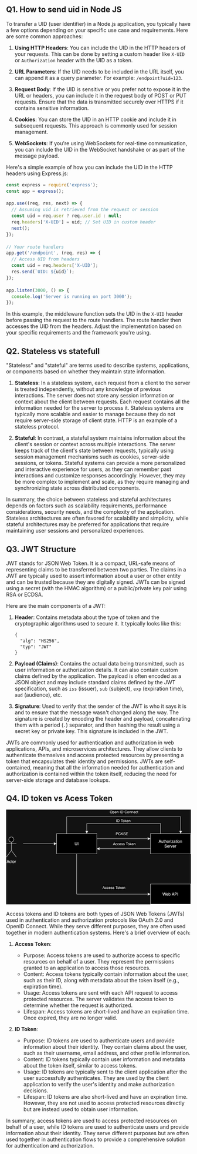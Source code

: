 ## Q1. How to send uid in Node JS

To transfer a UID (user identifier) in a Node.js application, you typically have a few options depending on your specific use case and requirements. Here are some common approaches:

1. **Using HTTP Headers**: You can include the UID in the HTTP headers of your requests. This can be done by setting a custom header like `X-UID` or `Authorization` header with the UID as a token.

2. **URL Parameters**: If the UID needs to be included in the URL itself, you can append it as a query parameter. For example: `/endpoint?uid=123`.

3. **Request Body**: If the UID is sensitive or you prefer not to expose it in the URL or headers, you can include it in the request body of POST or PUT requests. Ensure that the data is transmitted securely over HTTPS if it contains sensitive information.

4. **Cookies**: You can store the UID in an HTTP cookie and include it in subsequent requests. This approach is commonly used for session management.

5. **WebSockets**: If you're using WebSockets for real-time communication, you can include the UID in the WebSocket handshake or as part of the message payload.

Here's a simple example of how you can include the UID in the HTTP headers using Express.js:

```javascript
const express = require('express');
const app = express();

app.use((req, res, next) => {
  // Assuming uid is retrieved from the request or session
  const uid = req.user ? req.user.id : null;
  req.headers['X-UID'] = uid; // Set UID in custom header
  next();
});

// Your route handlers
app.get('/endpoint', (req, res) => {
  // Access UID from headers
  const uid = req.headers['X-UID'];
  res.send(`UID: ${uid}`);
});

app.listen(3000, () => {
  console.log('Server is running on port 3000');
});
```

In this example, the middleware function sets the UID in the `X-UID` header before passing the request to the route handlers. The route handler then accesses the UID from the headers. Adjust the implementation based on your specific requirements and the framework you're using.

## Q2. Stateless vs statefull

"Stateless" and "stateful" are terms used to describe systems, applications, or components based on whether they maintain state information.

1. **Stateless**: In a stateless system, each request from a client to the server is treated independently, without any knowledge of previous interactions. The server does not store any session information or context about the client between requests. Each request contains all the information needed for the server to process it. Stateless systems are typically more scalable and easier to manage because they do not require server-side storage of client state. HTTP is an example of a stateless protocol.

2. **Stateful**: In contrast, a stateful system maintains information about the client's session or context across multiple interactions. The server keeps track of the client's state between requests, typically using session management mechanisms such as cookies, server-side sessions, or tokens. Stateful systems can provide a more personalized and interactive experience for users, as they can remember past interactions and customize responses accordingly. However, they may be more complex to implement and scale, as they require managing and synchronizing state across distributed components.

In summary, the choice between stateless and stateful architectures depends on factors such as scalability requirements, performance considerations, security needs, and the complexity of the application. Stateless architectures are often favored for scalability and simplicity, while stateful architectures may be preferred for applications that require maintaining user sessions and personalized experiences.

## Q3. JWT Structure

JWT stands for JSON Web Token. It is a compact, URL-safe means of representing claims to be transferred between two parties. The claims in a JWT are typically used to assert information about a user or other entity and can be trusted because they are digitally signed. JWTs can be signed using a secret (with the HMAC algorithm) or a public/private key pair using RSA or ECDSA.

Here are the main components of a JWT:

1. **Header**: Contains metadata about the type of token and the cryptographic algorithms used to secure it. It typically looks like this:
   ```
   {
     "alg": "HS256",
     "typ": "JWT"
   }
   ```

2. **Payload (Claims)**: Contains the actual data being transmitted, such as user information or authorization details. It can also contain custom claims defined by the application. The payload is often encoded as a JSON object and may include standard claims defined by the JWT specification, such as `iss` (issuer), `sub` (subject), `exp` (expiration time), `aud` (audience), etc.

3. **Signature**: Used to verify that the sender of the JWT is who it says it is and to ensure that the message wasn't changed along the way. The signature is created by encoding the header and payload, concatenating them with a period (`.`) separator, and then hashing the result using a secret key or private key. This signature is included in the JWT.

JWTs are commonly used for authentication and authorization in web applications, APIs, and microservices architectures. They allow clients to authenticate themselves and access protected resources by presenting a token that encapsulates their identity and permissions. JWTs are self-contained, meaning that all the information needed for authentication and authorization is contained within the token itself, reducing the need for server-side storage and database lookups.


## Q4. ID token vs Acess Token
![alt text](images/image.png)

Access tokens and ID tokens are both types of JSON Web Tokens (JWTs) used in authentication and authorization protocols like OAuth 2.0 and OpenID Connect. While they serve different purposes, they are often used together in modern authentication systems. Here's a brief overview of each:

1. **Access Token**:
   - Purpose: Access tokens are used to authorize access to specific resources on behalf of a user. They represent the permissions granted to an application to access those resources.
   - Content: Access tokens typically contain information about the user, such as their ID, along with metadata about the token itself (e.g., expiration time).
   - Usage: Access tokens are sent with each API request to access protected resources. The server validates the access token to determine whether the request is authorized.
   - Lifespan: Access tokens are short-lived and have an expiration time. Once expired, they are no longer valid.

2. **ID Token**:
   - Purpose: ID tokens are used to authenticate users and provide information about their identity. They contain claims about the user, such as their username, email address, and other profile information.
   - Content: ID tokens typically contain user information and metadata about the token itself, similar to access tokens.
   - Usage: ID tokens are typically sent to the client application after the user successfully authenticates. They are used by the client application to verify the user's identity and make authorization decisions.
   - Lifespan: ID tokens are also short-lived and have an expiration time. However, they are not used to access protected resources directly but are instead used to obtain user information.

In summary, access tokens are used to access protected resources on behalf of a user, while ID tokens are used to authenticate users and provide information about their identity. They serve different purposes but are often used together in authentication flows to provide a comprehensive solution for authentication and authorization.